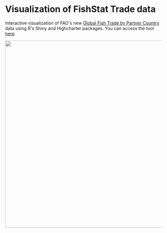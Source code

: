 # Visualization of FishStat Trade data
Interactive visualization of FAO's new [Global Fish Trade by Partner Country](https://www.fao.org/fishery/statistics-query/en/trade_partners) data using R's Shiny and  Highcharter packages. You can access the tool [here](https://pamdex.shinyapps.io/fishstat_trade_viz/).

<p align="center">
<img src="https://user-images.githubusercontent.com/59026485/187459824-b0ff3b42-0937-4f7e-8702-3d770b2f0301.png" width="600" height="600">
</p>
